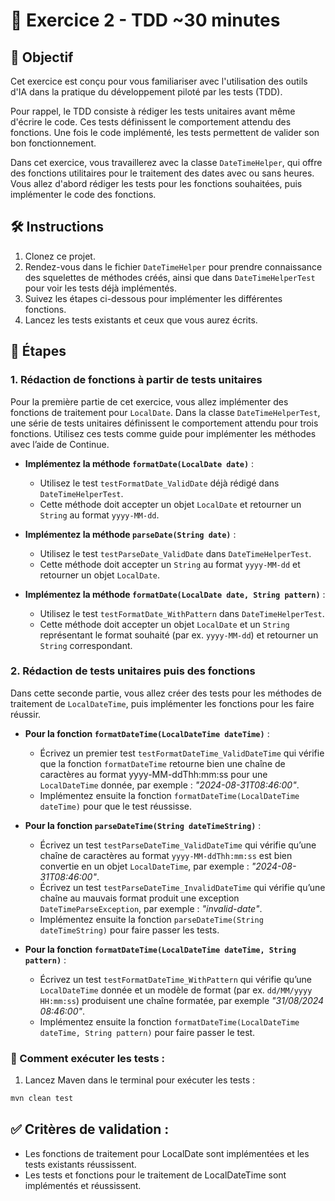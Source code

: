 # 📝 Exercice 2 -  TDD ~30 minutes

## 🎯 Objectif
Cet exercice est conçu pour vous familiariser avec l'utilisation des outils d'IA dans la pratique du développement piloté par les tests (TDD).

Pour rappel, le TDD consiste à rédiger les tests unitaires avant même d'écrire le code. Ces tests définissent le comportement attendu des fonctions. Une fois le code implémenté, les tests permettent de valider son bon fonctionnement.

Dans cet exercice, vous travaillerez avec la classe `DateTimeHelper`, qui offre des fonctions utilitaires pour le traitement des dates avec ou sans heures. Vous allez d'abord rédiger les tests pour les fonctions souhaitées, puis implémenter le code des fonctions.

## 🛠️ Instructions

1. Clonez ce projet.
2. Rendez-vous dans le fichier `DateTimeHelper` pour prendre connaissance des squelettes de méthodes créés, ainsi que dans `DateTimeHelperTest` pour voir les tests déjà implémentés.
3. Suivez les étapes ci-dessous pour implémenter les différentes fonctions.
4. Lancez les tests existants et ceux que vous aurez écrits.

## 📝 Étapes

### 1. Rédaction de fonctions à partir de tests unitaires
Pour la première partie de cet exercice, vous allez implémenter des fonctions de traitement pour `LocalDate`. Dans la classe `DateTimeHelperTest`, une série de tests unitaires définissent le comportement attendu pour trois fonctions. Utilisez ces tests comme guide pour implémenter les méthodes avec l’aide de Continue.

- **Implémentez la méthode `formatDate(LocalDate date)`** :
  - Utilisez le test `testFormatDate_ValidDate` déjà rédigé dans `DateTimeHelperTest`.
  - Cette méthode doit accepter un objet `LocalDate` et retourner un `String` au format `yyyy-MM-dd`.

- **Implémentez la méthode `parseDate(String date)`** :
  - Utilisez le test `testParseDate_ValidDate` dans `DateTimeHelperTest`.
  - Cette méthode doit accepter un `String` au format `yyyy-MM-dd` et retourner un objet `LocalDate`.

- **Implémentez la méthode `formatDate(LocalDate date, String pattern)`** :
  - Utilisez le test `testFormatDate_WithPattern` dans `DateTimeHelperTest`.
  - Cette méthode doit accepter un objet `LocalDate` et un `String` représentant le format souhaité (par ex. `yyyy-MM-dd`) et retourner un `String` correspondant.

### 2. Rédaction de tests unitaires puis des fonctions
Dans cette seconde partie, vous allez créer des tests pour les méthodes de traitement de `LocalDateTime`, puis implémenter les fonctions pour les faire réussir.

- **Pour la fonction `formatDateTime(LocalDateTime dateTime)`** :
  - Écrivez un premier test `testFormatDateTime_ValidDateTime` qui vérifie que la fonction `formatDateTime` retourne bien une chaîne de caractères au format yyyy-MM-ddThh:mm:ss pour une `LocalDateTime` donnée, par exemple : _"2024-08-31T08:46:00"_.
  - Implémentez ensuite la fonction `formatDateTime(LocalDateTime dateTime)` pour que le test réussisse.

- **Pour la fonction `parseDateTime(String dateTimeString)`** :
  - Écrivez un test `testParseDateTime_ValidDateTime` qui vérifie qu’une chaîne de caractères au format `yyyy-MM-ddThh:mm:ss` est bien convertie en un objet `LocalDateTime`, par exemple : _"2024-08-31T08:46:00"_.
  - Écrivez un test `testParseDateTime_InvalidDateTime` qui vérifie qu’une chaîne au mauvais format produit une exception `DateTimeParseException`, par exemple : _"invalid-date"_.
  - Implémentez ensuite la fonction `parseDateTime(String dateTimeString)` pour faire passer les tests.

- **Pour la fonction `formatDateTime(LocalDateTime dateTime, String pattern)`** :
  - Écrivez un test `testFormatDateTime_WithPattern` qui vérifie qu’une `LocalDateTime` donnée et un modèle de format (par ex. `dd/MM/yyyy HH:mm:ss`) produisent une chaîne formatée, par exemple _"31/08/2024 08:46:00"_.
  - Implémentez ensuite la fonction `formatDateTime(LocalDateTime dateTime, String pattern)` pour faire passer le test.

### 🚀 Comment exécuter les tests :

1. Lancez Maven dans le terminal pour exécuter les tests :

```bash
mvn clean test
```

## ✅ Critères de validation :
- Les fonctions de traitement pour LocalDate sont implémentées et les tests existants réussissent.
- Les tests et fonctions pour le traitement de LocalDateTime sont implémentés et réussissent.

